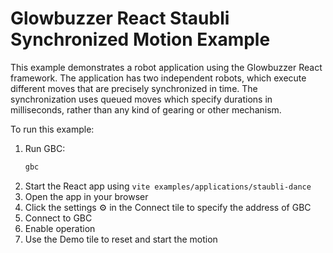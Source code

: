 # Glowbuzzer React Staubli Synchronized Motion Example

This example demonstrates a robot application using the Glowbuzzer React framework.
The application has two independent robots, which execute different moves that are precisely
synchronized in time. The synchronization uses queued moves which specify durations in milliseconds, rather
than any kind of gearing or other mechanism.

To run this example:

1. Run GBC:
    ```bash
    gbc
    ```
1. Start the React app using `vite examples/applications/staubli-dance`
1. Open the app in your browser
1. Click the settings ⚙️ in the Connect tile to specify the address of GBC
1. Connect to GBC
1. Enable operation
1. Use the Demo tile to reset and start the motion
